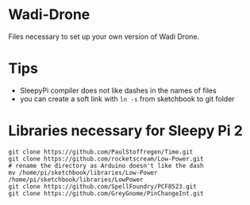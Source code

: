 # Wadi-Drone
Files necessary to set up your own version of Wadi Drone. 

# Tips
- SleepyPi compiler does not like dashes in the names of files
- you can create a soft link with `ln -s` from sketchbook to git folder

# Libraries necessary for Sleepy Pi 2
    git clone https://github.com/PaulStoffregen/Time.git
    git clone https://github.com/rocketscream/Low-Power.git
    # rename the directory as Arduino doesn't like the dash
    mv /home/pi/sketchbook/libraries/Low-Power /home/pi/sketchbook/libraries/LowPower
    git clone https://github.com/SpellFoundry/PCF8523.git
    git clone https://github.com/GreyGnome/PinChangeInt.git

